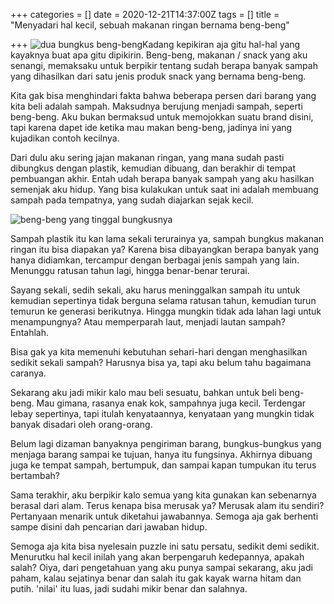 +++
categories = []
date = 2020-12-21T14:37:00Z
tags = []
title = "Menyadari hal kecil, sebuah makanan ringan bernama beng-beng"

+++
![dua bungkus beng-beng](/uploads/img_20201221_213549_522.jpg "(sumber: foto sendiri)")Kadang kepikiran aja gitu hal-hal yang kayaknya buat apa gitu dipikirin. Beng-beng, makanan / snack yang aku senangi, memaksaku untuk berpikir tentang sudah berapa banyak sampah yang dihasilkan dari satu jenis produk snack yang bernama beng-beng.

Kita gak bisa menghindari fakta bahwa beberapa persen dari barang yang kita beli adalah sampah. Maksudnya berujung menjadi sampah, seperti beng-beng. Aku bukan bermaksud untuk memojokkan suatu brand disini, tapi karena dapet ide ketika mau makan beng-beng, jadinya ini yang kujadikan contoh kecilnya.

Dari dulu aku sering jajan makanan ringan, yang mana sudah pasti dibungkus dengan plastik, kemudian dibuang, dan berakhir di tempat pembuangan akhir. Entah udah berapa banyak sampah yang aku hasilkan semenjak aku hidup. Yang bisa kulakukan untuk saat ini adalah membuang sampah pada tempatnya, yang sudah diajarkan sejak kecil.

![beng-beng yang tinggal bungkusnya](/uploads/img_20201221_212951.jpg "Sampah (sumber: foto sendiri juga)")

Sampah plastik itu kan lama sekali terurainya ya, sampah bungkus makanan ringan itu bisa diapakan ya? Karena bisa dibayangkan berapa banyak yang hanya didiamkan, tercampur dengan berbagai jenis sampah yang lain. Menunggu ratusan tahun lagi, hingga benar-benar terurai.

Sayang sekali, sedih sekali, aku harus meninggalkan sampah itu untuk kemudian sepertinya tidak berguna selama ratusan tahun, kemudian turun temurun ke generasi berikutnya. Hingga mungkin tidak ada lahan lagi untuk menampungnya? Atau memperparah laut, menjadi lautan sampah? Entahlah.

Bisa gak ya kita memenuhi kebutuhan sehari-hari dengan menghasilkan sedikit sekali sampah? Harusnya bisa ya, tapi aku belum tahu bagaimana caranya.

Sekarang aku jadi mikir kalo mau beli sesuatu, bahkan untuk beli beng-beng. Mau gimana, rasanya enak kok, sampahnya juga kecil. Terdengar lebay sepertinya, tapi itulah kenyataannya, kenyataan yang mungkin tidak banyak disadari oleh orang-orang.

Belum lagi dizaman banyaknya pengiriman barang, bungkus-bungkus yang menjaga barang sampai ke tujuan, hanya itu fungsinya. Akhirnya dibuang juga ke tempat sampah, bertumpuk, dan sampai kapan tumpukan itu terus bertambah?

Sama terakhir, aku berpikir kalo semua yang kita gunakan kan sebenarnya berasal dari alam. Terus kenapa bisa merusak ya? Merusak alam itu sendiri? Pertanyaan menarik untuk diketahui jawabannya. Semoga aja gak berhenti sampe disini dah pencarian dari jawaban hidup.

Semoga aja kita bisa nyelesain puzzle ini satu persatu, sedikit demi sedikit. Menurutku hal kecil inilah yang akan berpengaruh kedepannya, apakah salah? Oiya, dari pengetahuan yang aku punya sampai sekarang, aku jadi paham, kalau sejatinya benar dan salah itu gak kayak warna hitam dan putih. 'nilai' itu luas, jadi sudahi mikir benar dan salahnya.